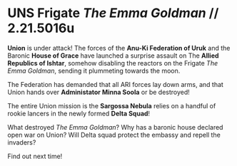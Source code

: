 # UNS Frigate *The Emma Goldman* // 2.21.5016u

**Union** is under attack! The forces of the **Anu-Ki Federation of Uruk** and the Baronic **House of Grace** have launched a surprise assault on The **Allied Republics of Ishtar**, somehow disabling the reactors on the Frigate *The Emma Goldman*, sending it plummeting towards the moon. 

The Federation has demanded that all ARI forces lay down arms, and that Union hands over **Administator Minna Soola** or be destroyed!

The entire Union mission is the **Sargossa Nebula** relies on a handful of rookie lancers in the newly formed **Delta Squad**!

What destroyed *The Emma Goldman*? Why has a baronic house declared open war on Union? Will Delta squad protect the embassy and repell the invaders?

Find out next time!


